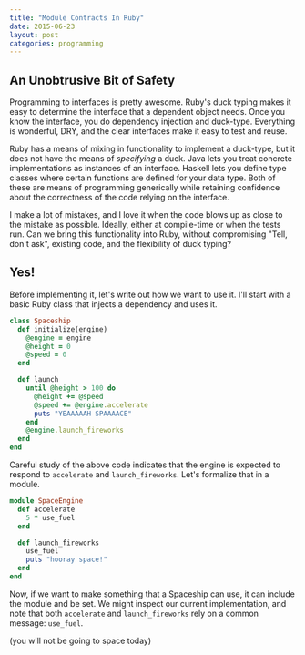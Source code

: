 ```yaml
---
title: "Module Contracts In Ruby"
date: 2015-06-23
layout: post
categories: programming
---
```


## An Unobtrusive Bit of Safety

Programming to interfaces is pretty awesome.
Ruby's duck typing makes it easy to determine the interface that a dependent object needs.
Once you know the interface, you do dependency injection and duck-type.
Everything is wonderful, DRY, and the clear interfaces make it easy to test and reuse.

Ruby has a means of mixing in functionality to implement a duck-type, but it does not have the means of *specifying* a duck.
Java lets you treat concrete implementations as instances of an interface.
Haskell lets you define type classes where certain functions are defined for your data type.
Both of these are means of programming generically while retaining confidence about the correctness of the code relying on the interface.

I make a lot of mistakes, and I love it when the code blows up as close to the mistake as possible.
Ideally, either at compile-time or when the tests run.
Can we bring this functionality into Ruby, without compromising "Tell, don't ask", existing code, and the flexibility of duck typing?

## Yes!

Before implementing it, let's write out how we want to use it.
I'll start with a basic Ruby class that injects a dependency and uses it.

```ruby
class Spaceship
  def initialize(engine)
    @engine = engine
    @height = 0
    @speed = 0
  end

  def launch
    until @height > 100 do
      @height += @speed
      @speed += @engine.accelerate
      puts "YEAAAAAH SPAAAACE"
    end
    @engine.launch_fireworks
  end
end
```

Careful study of the above code indicates that the engine is expected to respond to `accelerate` and `launch_fireworks`.
Let's formalize that in a module.

```ruby
module SpaceEngine
  def accelerate
    5 * use_fuel
  end

  def launch_fireworks
    use_fuel
    puts "hooray space!"
  end
end
```
  
Now, if we want to make something that a Spaceship can use, it can include the module and be set.
We might inspect our current implementation, and note that both `accelerate` and `launch_fireworks` rely on a common message: `use_fuel`.

(you will not be going to space today)
